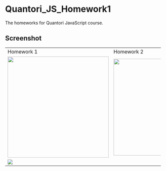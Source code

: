 # Quantori_JS_Homework1

The homeworks for Quantori JavaScript course.

## Screenshot


<table >
   <tr>
      <td>Homework 1</td>
      <td>Homework 2</td>
      <td>Homework 3</td>
   </tr>
   <tr>
      <td><img src="https://user-images.githubusercontent.com/85778941/225400485-3b644245-ad7a-4017-9c34-3db8f184f5fa.png" width="327"></td>
      <td>
         <div><img src="https://user-images.githubusercontent.com/85778941/231442133-260d24c1-e97a-4677-93a4-772f975e55e0.png" width="313"></div>
      </td>
      <td><img src="https://user-images.githubusercontent.com/85778941/232160515-f8c2f3f4-7992-4ffd-a430-7af8660bb597.png" width="327"></td>
   </tr>
   <tr>
   <td  colspan="3"><img src="https://user-images.githubusercontent.com/85778941/234003119-afb2d0bc-0e36-4478-aaa6-36531e2419b9.png"></td>
   </tr>
</table>

